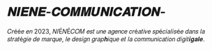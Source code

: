 # 𝑵𝑰𝑬𝑵𝑬-𝑪𝑶𝑴𝑴𝑼𝑵𝑰𝑪𝑨𝑻𝑰𝑶𝑵-
𝐶𝑟éé𝑒 𝑒𝑛 2023, 𝑁𝐼É𝑁É𝐶𝑂𝑀 𝑒𝑠𝑡 𝑢𝑛𝑒 𝑎𝑔𝑒𝑛𝑐𝑒 𝑐𝑟é𝑎𝑡𝑖𝑣𝑒 𝑠𝑝é𝑐𝑖𝑎𝑙𝑖𝑠é𝑒 𝑑𝑎𝑛𝑠 𝑙𝑎 𝑠𝑡𝑟𝑎𝑡é𝑔𝑖𝑒 𝑑𝑒 𝑚𝑎𝑟𝑞𝑢𝑒, 𝑙𝑒 𝑑𝑒𝑠𝑖𝑔𝑛 𝑔𝑟𝑎𝑝𝒉𝑖𝑞𝑢𝑒 𝑒𝑡 𝑙𝑎 𝑐𝑜𝑚𝑚𝑢𝑛𝑖𝑐𝑎𝑡𝑖𝑜𝑛 𝑑𝑖𝑔𝑖𝑡𝒊𝒈𝒂𝒍𝒆.
